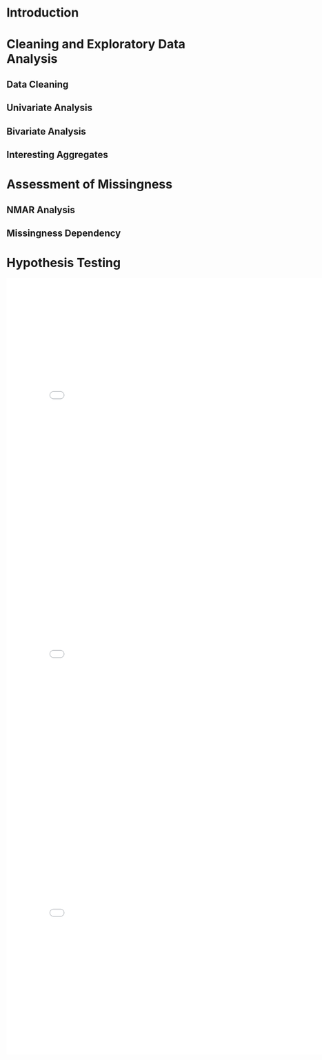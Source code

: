 <h1> Introduction </h1>
<h1> Cleaning and Exploratory Data Analysis </h1>
<h2> Data Cleaning </h2>
<h2> Univariate Analysis </h2>
<h2> Bivariate Analysis </h2>
<h2> Interesting Aggregates </h2>
<h1> Assessment of Missingness </h1>
<h2> NMAR Analysis </h2>
<h2> Missingness Dependency </h2>
<h1> Hypothesis Testing </h1>

<iframe src="assets/OUTAGE.DURATION_missingness.html" width=800 height=600 frameBorder=0></iframe>
<iframe src="assets/TOTAL.PRICE_missingness.html" width=800 height=600 frameBorder=0></iframe>
<iframe src="assets/TOTAL.SALES_missingness.html" width=800 height=600 frameBorder=0></iframe>